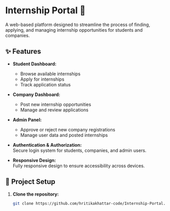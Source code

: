 
# Internship Portal 🚀

A web-based platform designed to streamline the process of finding, applying, and managing internship opportunities for students and companies.

## ✨ Features

- **Student Dashboard:**  
  - Browse available internships
  - Apply for internships
  - Track application status

- **Company Dashboard:**  
  - Post new internship opportunities
  - Manage and review applications

- **Admin Panel:**  
  - Approve or reject new company registrations
  - Manage user data and posted internships

- **Authentication & Authorization:**  
  Secure login system for students, companies, and admin users.

- **Responsive Design:**  
  Fully responsive design to ensure accessibility across devices.


## 📂 Project Setup

1. **Clone the repository:**
   ```bash
   git clone https://github.com/hritikakhattar-code/Internship-Portal.git
